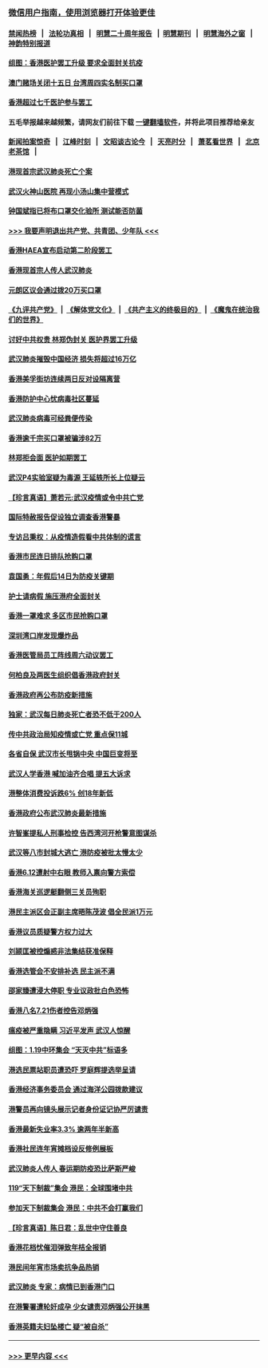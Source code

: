 ### [微信用户指南，使用浏览器打开体验更佳](https://github.com/gfw-breaker/banned-news1/blob/master/indexes/wechat-guide.md?t=0)
#### [禁闻热榜](热点新闻.md?t=0)  &nbsp;&nbsp;|&nbsp;&nbsp; [法轮功真相](https://github.com/gfw-breaker/truth/blob/master/README.md?t=0) &nbsp;&nbsp;|&nbsp;&nbsp; [明慧二十周年报告](https://github.com/gfw-breaker/mh-reports/blob/master/README.md?t=0) &nbsp;&nbsp;|&nbsp;&nbsp;[明慧期刊](https://github.com/gfw-breaker/mh-qikan) &nbsp;&nbsp;|&nbsp;&nbsp; [明慧海外之窗](https://github.com/gfw-breaker/mh-news/blob/master/README.md?t=0) &nbsp;&nbsp;|&nbsp;&nbsp; [神韵特别报道](https://github.com/gfw-breaker/mh-news/blob/master/shenyun.md?t=0)
#### [组图：香港医护罢工升级 要求全面封关抗疫](../pages/nsc415/n11844107.md?t=02060002) 
#### [澳门赌场关闭十五日 台湾周四实名制买口罩](../pages/nsc415/n11845083.md?t=02060002) 
#### [香港超过七千医护参与罢工](../pages/nsc415/n11845051.md?t=02060002) 
#### 五毛举报越来越频繁，请网友们前往下载 [一键翻墙软件](https://github.com/gfw-breaker/ssr-accounts)，并将此项目推荐给亲友
#### [新闻拍案惊奇](https://github.com/gfw-breaker/banned-news1/blob/master/pages/link4.md) &nbsp;&nbsp;|&nbsp;&nbsp; [江峰时刻](https://github.com/gfw-breaker/banned-news1/blob/master/pages/link4.md) &nbsp;&nbsp;|&nbsp;&nbsp; [文昭谈古论今](https://github.com/gfw-breaker/banned-news1/blob/master/pages/link4.md) &nbsp;&nbsp;|&nbsp;&nbsp; [天亮时分](https://github.com/gfw-breaker/banned-news1/blob/master/pages/link4.md) &nbsp;&nbsp;|&nbsp;&nbsp; [萧茗看世界](https://github.com/gfw-breaker/banned-news1/blob/master/pages/link4.md) &nbsp;&nbsp;|&nbsp;&nbsp; [北京老茶馆](https://github.com/gfw-breaker/banned-news1/blob/master/pages/link4.md) &nbsp;&nbsp;|&nbsp;&nbsp; 
#### [港现首宗武汉肺炎死亡个案](../pages/nsc415/n11844998.md?t=02060002) 
#### [武汉火神山医院 再现小汤山集中营模式](../pages/nsc415/n11844763.md?t=02060002) 
#### [钟国斌指已将布口罩交化验所 测试能否防菌](../pages/nsc415/n11842783.md?t=02060002) 
#### [>>> 我要声明退出共产党、共青团、少年队 <<<](https://github.com/begood0513/goodnews/blob/master/quit/letter.md) 
#### [香港HAEA宣布启动第二阶段罢工](../pages/nsc415/n11842723.md?t=02060002) 
#### [香港现首宗人传人武汉肺炎](../pages/nsc415/n11842766.md?t=02060002) 
#### [元朗区议会通过拨20万买口罩](../pages/nsc415/n11842754.md?t=02060002) 
#### [《九评共产党》](https://github.com/begood0513/9ping.md/blob/master/README.md) &nbsp;|&nbsp; [《解体党文化》](../../../../jtdwh.md/blob/master/README.md)  &nbsp;|&nbsp; [《共产主义的终极目的》](../../../../gczydzjmd.md/blob/master/README.md) &nbsp;|&nbsp; [《魔鬼在统治我们的世界》](../../../../mgztzwmdsj.md/blob/master/README.md) 
#### [讨好中共权贵 林郑伪封关 医护界罢工升级](../pages/nsc415/n11842359.md?t=02060002) 
#### [武汉肺炎摧毁中国经济 损失将超过16万亿](../pages/nsc415/n11839723.md?t=02060002) 
#### [香港美孚街坊连续两日反对设隔离营](../pages/nsc415/n11839962.md?t=02060002) 
#### [香港防护中心忧病毒社区蔓延](../pages/nsc415/n11839933.md?t=02060002) 
#### [武汉肺炎病毒可经粪便传染](../pages/nsc415/n11839939.md?t=02060002) 
#### [香港逾千宗买口罩被骗涉82万](../pages/nsc415/n11839914.md?t=02060002) 
#### [林郑拒会面 医护如期罢工](../pages/nsc415/n11839892.md?t=02060002) 
#### [武汉P4实验室疑为毒源 王延轶所长上位疑云](../pages/nsc415/n11835543.md?t=02060002) 
#### [【珍言真语】萧若元:武汉疫情或令中共亡党](../pages/nsc415/n11829394.md?t=02060002) 
#### [国际特赦报告促设独立调查香港警暴](../pages/nsc415/n11833845.md?t=02060002) 
#### [专访吕秉权：从疫情造假看中共体制的谎言](../pages/nsc415/n11833813.md?t=02060002) 
#### [香港市民连日排队抢购口罩](../pages/nsc415/n11833794.md?t=02060002) 
#### [袁国勇：年假后14日为防疫关键期](../pages/nsc415/n11831088.md?t=02060002) 
#### [护士请病假 施压港府全面封关](../pages/nsc415/n11831030.md?t=02060002) 
#### [香港一罩难求 多区市民抢购口罩](../pages/nsc415/n11831002.md?t=02060002) 
#### [深圳湾口岸发现爆炸品](../pages/nsc415/n11828802.md?t=02060002) 
#### [香港医管局员工阵线周六动议罢工](../pages/nsc415/n11828762.md?t=02060002) 
#### [何柏良及两医生组织倡香港政府封关](../pages/nsc415/n11828749.md?t=02060002) 
#### [香港政府再公布防疫新措施](../pages/nsc415/n11828716.md?t=02060002) 
#### [独家：武汉每日肺炎死亡者恐不低于200人](../pages/nsc415/n11828240.md?t=02060002) 
#### [传中共政治局知疫情或亡党 重点保11城](../pages/nsc415/n11828145.md?t=02060002) 
#### [各省自保 武汉市长甩锅中央 中国巨变将至](../pages/nsc415/n11828021.md?t=02060002) 
#### [武汉人学香港 喊加油齐合唱 提五大诉求](../pages/nsc415/n11827046.md?t=02060002) 
#### [港整体消费投诉跌6% 创18年新低](../pages/nsc415/n11817280.md?t=02060002) 
#### [香港政府公布武汉肺炎最新措施](../pages/nsc415/n11817152.md?t=02060002) 
#### [许智峯提私人刑事检控 告西湾河开枪警意图谋杀](../pages/nsc415/n11817132.md?t=02060002) 
#### [武汉等八市封城大逃亡 港防疫被批太慢太少](../pages/nsc415/n11817058.md?t=02060002) 
#### [香港6.12遭射中右眼 教师入禀向警方索偿](../pages/nsc415/n11814678.md?t=02060002) 
#### [香港海关巡逻艇翻侧三关员殉职](../pages/nsc415/n11814604.md?t=02060002) 
#### [港民主派区会正副主席晤陈茂波 倡全民派1万元](../pages/nsc415/n11814582.md?t=02060002) 
#### [香港议员质疑警方权力过大](../pages/nsc415/n11814560.md?t=02060002) 
#### [刘颕匡被控煽惑非法集结获准保释](../pages/nsc415/n11811727.md?t=02060002) 
#### [香港选管会不安排补选 民主派不满](../pages/nsc415/n11811691.md?t=02060002) 
#### [邵家臻遭浸大停职 专业议政批白色恐怖](../pages/nsc415/n11811670.md?t=02060002) 
#### [香港八名7.21伤者控告邓炳强](../pages/nsc415/n11811623.md?t=02060002) 
#### [瘟疫被严重隐瞒 习近平发声 武汉人惊醒](../pages/nsc415/n11811186.md?t=02060002) 
#### [组图：1.19中环集会 “天灭中共”标语多](../pages/nsc415/n11809514.md?t=02060002) 
#### [港选民票站职员遭恐吓 罗庭辉提选举呈请](../pages/nsc415/n11808914.md?t=02060002) 
#### [香港经济事务委员会 通过海洋公园拨款建议](../pages/nsc415/n11808906.md?t=02060002) 
#### [港警员再向镜头展示记者身份证记协严厉谴责](../pages/nsc415/n11808888.md?t=02060002) 
#### [香港最新失业率3.3% 逾两年半新高](../pages/nsc415/n11808887.md?t=02060002) 
#### [香港社民连年宵摊档设反修例展板](../pages/nsc415/n11808857.md?t=02060002) 
#### [武汉肺炎人传人 春运期防疫恐比萨斯严峻](../pages/nsc415/n11808739.md?t=02060002) 
#### [119“天下制裁”集会 港民：全球围堵中共](../pages/nsc415/n11806318.md?t=02060002) 
#### [参加天下制裁集会 港民：中共不会打赢我们](../pages/nsc415/n11806596.md?t=02060002) 
#### [【珍言真语】陈日君：乱世中守住善良](../pages/nsc415/n11806247.md?t=02060002) 
#### [香港花档忧催泪弹致年桔全报销](../pages/nsc415/n11806130.md?t=02060002) 
#### [港民间年宵市场卖抗争品热销](../pages/nsc415/n11806073.md?t=02060002) 
#### [武汉肺炎 专家：病情已到香港门口](../pages/nsc415/n11806020.md?t=02060002) 
#### [在港警署遭轮奸成孕 少女谴责邓炳强公开抹黑](../pages/nsc415/n11805981.md?t=02060002) 
#### [香港英籍夫妇坠楼亡 疑“被自杀”](../pages/nsc415/n11805937.md?t=02060002) 

----
#### [ >>> 更早内容 <<< ](../indexes/nsc415-earlier.md)
